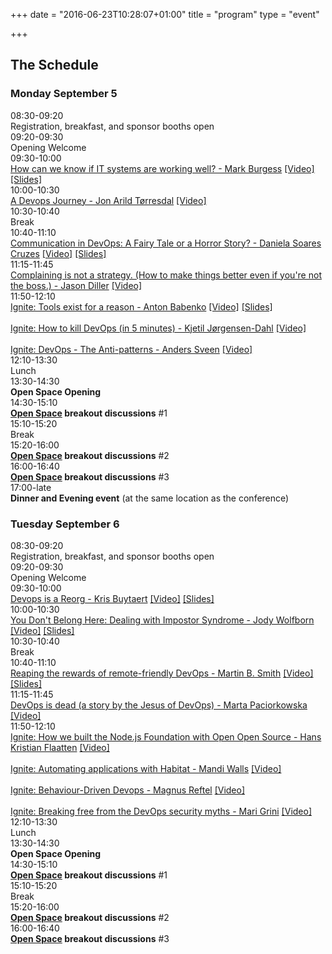 +++
date = "2016-06-23T10:28:07+01:00"
title = "program"
type = "event"

+++

<div class = "row">
  <div class = "col-md-12 col-md-offset-4">
    <h2>The Schedule</h2>
  </div>
</div>

<div class = "row">
  <div class = "col-md-6">
    <div class = "row">
      <div class = "col-md-12">
        <h3>Monday September 5</h3>
      </div>
    </div>
    <!-- this div is repeated for each timeslot -->
    <div class = "row">
      <div class = "col-md-4">
        <time>08:30-09:20</time>
      </div>
      <div class = "col-md-6 box">
        Registration, breakfast, and sponsor booths open
      </div>
    </div> <!-- end timeslot div -->
    <!-- this div is repeated for each timeslot -->
    <div class = "row">
      <div class = "col-md-4">
        <time>09:20-09:30</time>
      </div>
      <div class = "col-md-6 box">
        Opening Welcome
      </div>
    </div> <!-- end timeslot div -->
    <!-- this div is repeated for each timeslot -->
    <div class = "row">
      <div class = "col-md-4">
        <time>09:30-10:00</time>
      </div>
      <div class = "col-md-6 box">
        <a href="/events/2016-oslo/program/mark-burgess/">How can we know if IT systems are working well? - Mark Burgess</a> <a href="https://www.youtube.com/watch?v=gSjkvKdaKTQ&index=1&list=PLJt-lZXtV66BOEPoEkbWyxXl4Hun6fsU7">[Video]</a> <a href="https://www.slideshare.net/mobile/MarkBurgess32/september16">[Slides]</a>
      </div>
    </div> <!-- end timeslot div -->
    <!-- this div is repeated for each timeslot -->
    <div class = "row">
      <div class = "col-md-4">
        <time>10:00-10:30</time>
      </div>
      <div class = "col-md-6 box">
        <a href="/events/2016-oslo/program/jon-arild-torresdal/">A Devops Journey - Jon Arild Tørresdal</a> <a href="https://www.youtube.com/watch?v=QeLgdE9zAJY&index=2&list=PLJt-lZXtV66BOEPoEkbWyxXl4Hun6fsU7">[Video]</a>
      </div>
    </div> <!-- end timeslot div -->
    <!-- this div is repeated for each timeslot -->
    <div class = "row">
      <div class = "col-md-4">
        <time>10:30-10:40</time>
      </div>
      <div class = "col-md-6 box">
        Break
      </div>
    </div> <!-- end timeslot div -->
    <!-- this div is repeated for each timeslot -->
    <div class = "row">
      <div class = "col-md-4">
        <time>10:40-11:10</time>
      </div>
      <div class = "col-md-6 box">
        <a href="/events/2016-oslo/program/daniela-soares-cruzes/">Communication in DevOps: A Fairy Tale or a Horror Story? - Daniela Soares Cruzes</a> <a href="https://www.youtube.com/watch?v=9oPVWKvQoeQ&list=PLJt-lZXtV66BOEPoEkbWyxXl4Hun6fsU7&index=3">[Video]</a> <a href="https://www.dropbox.com/s/ev77eo0rq9csd9t/Presentation_DevOpsDay_Oslo_v1.0.pdf?dl=0">[Slides]</a>
      </div>
    </div> <!-- end timeslot div -->
    <!-- this div is repeated for each timeslot -->
    <div class = "row">
      <div class = "col-md-4">
        <time>11:15-11:45</time>
      </div>
      <div class = "col-md-6 box">
        <a href="/events/2016-oslo/program/jason-diller/">Complaining is not a strategy. (How to make things better even if you're not the boss.) - Jason Diller</a> <a href="https://www.youtube.com/watch?v=-jPMTsP7b8s&index=4&list=PLJt-lZXtV66BOEPoEkbWyxXl4Hun6fsU7">[Video]</a>
      </div>
    </div> <!-- end timeslot div -->
    <!-- this div is repeated for each timeslot -->
    <div class = "row">
      <div class = "col-md-4">
        <time>11:50-12:10</time>
      </div>
      <div class = "col-md-6 box">
        <a href="/events/2016-oslo/program/anton-babenko/">Ignite: Tools exist for a reason - Anton Babenko</a> <a href="https://www.youtube.com/watch?v=9p0Z7X713FA&index=9&list=PLJt-lZXtV66BOEPoEkbWyxXl4Hun6fsU7">[Video]</a> <a href="http://www.slideshare.net/AntonBabenko/tools-exist-for-a-reason">[Slides]</a><br /><br />
        <a href="/events/2016-oslo/program/kjetil-jorgensen-dahl/">Ignite: How to kill DevOps (in 5 minutes) - Kjetil Jørgensen-Dahl</a> <a href="https://www.youtube.com/watch?v=caspyRZ0tx4&index=10&list=PLJt-lZXtV66BOEPoEkbWyxXl4Hun6fsU7">[Video]</a><br /><br />
        <a href="/events/2016-oslo/program/anders-sveen/">Ignite: DevOps - The Anti-patterns - Anders Sveen</a> <a href="https://www.youtube.com/watch?v=9Z62n3LLkhM&index=11&list=PLJt-lZXtV66BOEPoEkbWyxXl4Hun6fsU7">[Video]</a><br />
      </div>
    </div> <!-- end timeslot div -->
    <!-- this div is repeated for each timeslot -->
    <div class = "row">
      <div class = "col-md-4">
        <time>12:10-13:30</time>
      </div>
      <div class = "col-md-6 box">
        Lunch
      </div>
    </div> <!-- end timeslot div -->
    <!-- this div is repeated for each timeslot -->
    <div class = "row">
      <div class = "col-md-4">
        <time>13:30-14:30</time>
      </div>
      <div class = "col-md-6 box">
        <strong>Open Space Opening</strong>
      </div>
    </div> <!-- end timeslot div -->
    <!-- this div is repeated for each timeslot -->
    <div class = "row">
      <div class = "col-md-4">
        <time>14:30-15:10</time>
      </div>
      <div class = "col-md-6 box">
        <strong><a href="/pages/open-space-format">Open Space</a> breakout discussions</strong> #1
      </div>
    </div> <!-- end timeslot div -->
    <!-- this div is repeated for each timeslot -->
    <div class = "row">
      <div class = "col-md-4">
        <time>15:10-15:20</time>
      </div>
      <div class = "col-md-6 box">
        Break
      </div>
    </div> <!-- end timeslot div -->
    <!-- this div is repeated for each timeslot -->
    <div class = "row">
      <div class = "col-md-4">
        <time>15:20-16:00</time>
      </div>
      <div class = "col-md-6 box">
        <strong><a href="/pages/open-space-format">Open Space</a> breakout discussions</strong> #2
      </div>
    </div> <!-- end timeslot div -->
    <!-- this div is repeated for each timeslot -->
    <div class = "row">
      <div class = "col-md-4">
        <time>16:00-16:40</time>
      </div>
      <div class = "col-md-6 box">
        <strong><a href="/pages/open-space-format">Open Space</a> breakout discussions</strong> #3
      </div>
    </div> <!-- end timeslot div -->
    <!-- this div is repeated for each timeslot -->
    <div class = "row">
      <div class = "col-md-4">
        <time>17:00-late</time>
      </div>
      <div class = "col-md-6 box">
        <strong>Dinner and Evening event</strong>
        (at the same location as the conference)
      </div>
    </div> <!-- end timeslot div -->
  </div><!-- end day 1 -->
  <div class = "col-md-6">
    <div class = "row">
      <div class = "col-md-12">
        <h3>Tuesday September 6</h3>
      </div>
    </div>
    <!-- this div is repeated for each timeslot -->
    <div class = "row">
      <div class = "col-md-4">
        <time>08:30-09:20</time>
      </div>
      <div class = "col-md-6 box">
        Registration, breakfast, and sponsor booths open
      </div>
    </div> <!-- end timeslot div -->
    <!-- this div is repeated for each timeslot -->
    <div class = "row">
      <div class = "col-md-4">
        <time>09:20-09:30</time>
      </div>
      <div class = "col-md-6 box">
        Opening Welcome
      </div>
    </div> <!-- end timeslot div -->
    <!-- this div is repeated for each timeslot -->
    <div class = "row">
      <div class = "col-md-4">
        <time>09:30-10:00</time>
      </div>
      <div class = "col-md-6 box">
        <a href="/events/2016-oslo/program/kris-buytaert/">Devops is a Reorg - Kris Buytaert</a> <a href="https://www.youtube.com/watch?v=XhhPpD7tnmw&index=5&list=PLJt-lZXtV66BOEPoEkbWyxXl4Hun6fsU7">[Video]</a> <a href="https://www.slideshare.net/mobile/KrisBuytaert/devops-is-a-reorg">[Slides]</a>
      </div>
    </div> <!-- end timeslot div -->
    <!-- this div is repeated for each timeslot -->
    <div class = "row">
      <div class = "col-md-4">
        <time>10:00-10:30</time>
      </div>
      <div class = "col-md-6 box">
        <a href="/events/2016-oslo/program/jody-wolfborn/">You Don't Belong Here: Dealing with Impostor Syndrome - Jody Wolfborn</a> <a href="https://www.youtube.com/watch?v=sAiPNASoMO4&index=6&list=PLJt-lZXtV66BOEPoEkbWyxXl4Hun6fsU7">[Video]</a> <a href="https://drive.google.com/file/d/0BwvDW26oOloSYjl5TjgwQks0bEU/view">[Slides]</a>
      </div>
    </div> <!-- end timeslot div -->
    <!-- this div is repeated for each timeslot -->
    <div class = "row">
      <div class = "col-md-4">
        <time>10:30-10:40</time>
      </div>
      <div class = "col-md-6 box">
        Break
      </div>
    </div> <!-- end timeslot div -->
    <!-- this div is repeated for each timeslot -->
    <div class = "row">
      <div class = "col-md-4">
        <time>10:40-11:10</time>
      </div>
      <div class = "col-md-6 box">
        <a href="/events/2016-oslo/program/martin-b-smith/">Reaping the rewards of remote-friendly DevOps - Martin B. Smith</a> <a href="https://www.youtube.com/watch?v=HuuVHr9iFuw&list=PLJt-lZXtV66BOEPoEkbWyxXl4Hun6fsU7&index=7">[Video]</a> <a href="https://speakerdeck.com/martinb3/reaping-the-rewards-of-remote-friendly-devops">[Slides]</a>
      </div>
    </div> <!-- end timeslot div -->
    <!-- this div is repeated for each timeslot -->
    <div class = "row">
      <div class = "col-md-4">
        <time>11:15-11:45</time>
      </div>
      <div class = "col-md-6 box">
        <a href="/events/2016-oslo/program/marta-paciorkowska/">DevOps is dead (a story by the Jesus of DevOps) - Marta Paciorkowska</a> <a href="https://www.youtube.com/watch?v=kjOfuGnyUbE&index=8&list=PLJt-lZXtV66BOEPoEkbWyxXl4Hun6fsU7">[Video]</a>
      </div>
    </div> <!-- end timeslot div -->
    <!-- this div is repeated for each timeslot -->
    <div class = "row">
      <div class = "col-md-4">
        <time>11:50-12:10</time>
      </div>
      <div class = "col-md-6 box">
        <a href="/events/2016-oslo/program/hans-kristian-flaatten/">Ignite: How we built the Node.js Foundation with Open Open Source - Hans Kristian Flaatten</a> <a href="https://www.youtube.com/watch?v=kjOfuGnyUbE&index=14&list=PLJt-lZXtV66BOEPoEkbWyxXl4Hun6fsU7">[Video]</a><br /><br />
        <a href="/events/2016-oslo/program/mandi-walls/">Ignite: Automating applications with Habitat - Mandi Walls</a> <a href="https://www.youtube.com/watch?v=kjOfuGnyUbE&index=12&list=PLJt-lZXtV66BOEPoEkbWyxXl4Hun6fsU7">[Video]</a><br /><br />
        <a href="/events/2016-oslo/program/magnus-reftel/">Ignite: Behaviour-Driven Devops - Magnus Reftel</a> <a href="https://www.youtube.com/watch?v=kjOfuGnyUbE&index=13&list=PLJt-lZXtV66BOEPoEkbWyxXl4Hun6fsU7">[Video]</a><br /><br />
        <a href="/events/2016-oslo/program/mari-grini/">Ignite: Breaking free from the DevOps security myths - Mari Grini</a> <a href="https://www.youtube.com/watch?v=kjOfuGnyUbE&index=15&list=PLJt-lZXtV66BOEPoEkbWyxXl4Hun6fsU7">[Video]</a><br />
      </div>
    </div> <!-- end timeslot div -->
    <!-- this div is repeated for each timeslot -->
    <div class = "row">
      <div class = "col-md-4">
        <time>12:10-13:30</time>
      </div>
      <div class = "col-md-6 box">
        Lunch
      </div>
    </div> <!-- end timeslot div -->
    <!-- this div is repeated for each timeslot -->
    <div class = "row">
      <div class = "col-md-4">
        <time>13:30-14:30</time>
      </div>
      <div class = "col-md-6 box">
        <strong>Open Space Opening</strong>
      </div>
    </div> <!-- end timeslot div -->
    <!-- this div is repeated for each timeslot -->
    <div class = "row">
      <div class = "col-md-4">
        <time>14:30-15:10</time>
      </div>
      <div class = "col-md-6 box">
        <strong><a href="/pages/open-space-format">Open Space</a> breakout discussions</strong> #1
      </div>
    </div> <!-- end timeslot div -->
    <!-- this div is repeated for each timeslot -->
    <div class = "row">
      <div class = "col-md-4">
        <time>15:10-15:20</time>
      </div>
      <div class = "col-md-6 box">
        Break
      </div>
    </div> <!-- end timeslot div -->
    <!-- this div is repeated for each timeslot -->
    <div class = "row">
      <div class = "col-md-4">
        <time>15:20-16:00</time>
      </div>
      <div class = "col-md-6 box">
        <strong><a href="/pages/open-space-format">Open Space</a> breakout discussions</strong> #2
      </div>
    </div> <!-- end timeslot div -->
    <!-- this div is repeated for each timeslot -->
    <div class = "row">
      <div class = "col-md-4">
        <time>16:00-16:40</time>
      </div>
      <div class = "col-md-6 box">
        <strong><a href="/pages/open-space-format">Open Space</a> breakout discussions</strong> #3
      </div>
    </div> <!-- end timeslot div -->
  </div><!-- end day 2 -->
</div>
